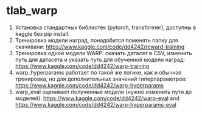 # tlab_warp
1. Установка стандартных библиотек (pytorch, transformer), доступны в kaggle без pip install. 
2. Тренировка модели наград, понадобится поменять папку для скачивани: https://www.kaggle.com/code/dd4242/reward-training
3. Тренировка одной модели WARP: скачать датасет в CSV, изменить путь для датасета и указать путь для обученной модели наград: https://www.kaggle.com/code/dd4242/warp-training
4. warp_hyperparams работает по такой же логике, как и обычная тренировка, но для дополнительных значений гиперпараметров: https://www.kaggle.com/code/dd4242/warp-hyperparams
5. warp_eval оценивает полученные модели (нужно изменить пути до моделей): https://www.kaggle.com/code/dd4242/warp-eval and https://www.kaggle.com/code/dd4242/warp-hyperparams-eval
